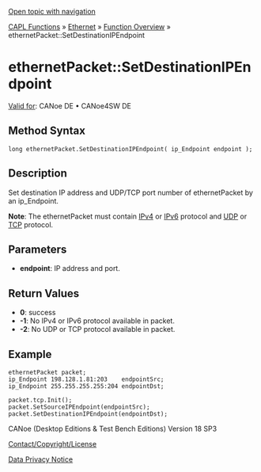 [Open topic with navigation](../../../../../CANoeDEFamily.htm#Topics/CAPLFunctions/IP/Methods/CAPLfunctionSetDestinationIPEndpoint.md)

[CAPL Functions](../../CAPLfunctions.md) » [Ethernet](../CAPLEthernetStartPage.md) » [Function Overview](../CAPLfunctionsIPOverview.md) » ethernetPacket::SetDestinationIPEndpoint

# ethernetPacket::SetDestinationIPEndpoint

[Valid for](../../../Shared/FeatureAvailability.md):  CANoe DE • CANoe4SW DE

## Method Syntax

```plaintext
long ethernetPacket.SetDestinationIPEndpoint( ip_Endpoint endpoint );
```

## Description

Set destination IP address and UDP/TCP port number of ethernetPacket by an ip_Endpoint.

**Note**: The ethernetPacket must contain [IPv4](../../../CANoeCANalyzer/Ethernet/Protocols/ProtocolIPv4.md) or [IPv6](../../../CANoeCANalyzer/Ethernet/Protocols/ProtocolIPv6.md) protocol and [UDP](../../../CANoeCANalyzer/Ethernet/Protocols/ProtocolUDP.md) or [TCP](../../../CANoeCANalyzer/Ethernet/Protocols/ProtocolTCP.md) protocol.

## Parameters

- **endpoint**: IP address and port.

## Return Values

- **0**: success
- **-1**: No IPv4 or IPv6 protocol available in packet.
- **-2**: No UDP or TCP protocol available in packet.

## Example

```plaintext
ethernetPacket packet;
ip_Endpoint 198.128.1.81:203    endpointSrc;
ip_Endpoint 255.255.255.255:204 endpointDst;

packet.tcp.Init();
packet.SetSourceIPEndpoint(endpointSrc);
packet.SetDestinationIPEndpoint(endpointDst);
```

CANoe (Desktop Editions & Test Bench Editions) Version 18 SP3

[Contact/Copyright/License](../../../Shared/ContactCopyrightLicense.md)

[Data Privacy Notice](https://www.vector.com/int/en/company/get-info/privacy-policy/)
